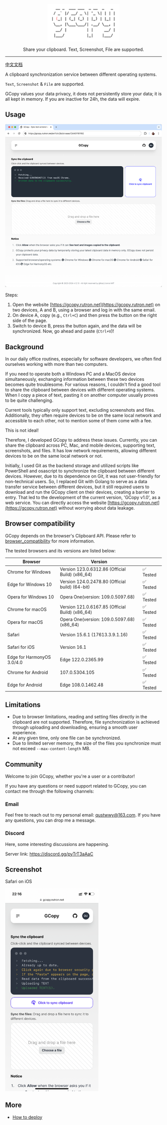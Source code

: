 <p align="center">
  <img alt="GCopy Logo" src="docs/gcopy.png" height="120" />
  <p align="center">Share your clipboard. Text, Screenshot, File are supported.</p>
</p>

---

[中文文档](docs/zh-CN/README.md)

A clipboard synchronization service between different operating systems.

`Text`, `Screenshot` & `File` are supported.

GCopy values your data privacy, it does not persistently store your data; it is all kept in memory. If you are inactive for 24h, the data will expire.

## Usage

![screanshot on chrome](docs/screenshot-chrome.png)

Steps:

1. Open the website [https://gcopy.rutron.net](https://gcopy.rutron.net) on two devices, A and B, using a browser and log in with the same email.
2. On device A, copy (e.g., `Ctrl+C`) and then press the button on the right side of the page.
3. Switch to device B, press the button again, and the data will be synchronized. Now, go ahead and paste (`Ctrl+V`)!

## Background

In our daily office routines, especially for software developers, we often find ourselves working with more than two computers.

If you need to operate both a Windows PC and a MacOS device simultaneously, exchanging information between these two devices becomes quite troublesome. For various reasons, I couldn't find a good tool to share the clipboard between devices with different operating systems. When I copy a piece of text, pasting it on another computer usually proves to be quite challenging.

Current tools typically only support text, excluding screenshots and files. Additionally, they often require devices to be on the same local network and accessible to each other, not to mention some of them come with a fee.

This is not ideal!

Therefore, I developed GCopy to address these issues. Currently, you can share the clipboard across PC, Mac, and mobile devices, supporting text, screenshots, and files. It has low network requirements, allowing different devices to be on the same local network or not.

Initially, I used Git as the backend storage and utilized scripts like PowerShell and osascript to synchronize the clipboard between different devices. However, due to its dependence on Git, it was not user-friendly for non-technical users. So, I replaced Git with Golang to serve as a data transfer service between different devices, but it still required users to download and run the GCopy client on their devices, creating a barrier to entry. That led to the development of the current version, 'GCopy v1.0', as a web service. You can directly access the website [https://gcopy.rutron.net](https://gcopy.rutron.net) without worrying about data leakage.

## Browser compatibility

GCopy depends on the browser's Clipboard API. Please refer to [browser_compatibility](https://developer.mozilla.org/en-US/docs/Web/API/Clipboard#browser_compatibility) for more information.

The tested browsers and its versions are listed below:

|Browser|Version||
|-|-|-|
|Chrome for Windows|Version 123.0.6312.86 (Official Build) (x86_64)|✅ Tested|
|Edge for Windows 10|Version 124.0.2478.80 (Official build) (64-bit)|✅ Tested|
|Opera for Windows 10|Opera One(version: 109.0.5097.68)|✅ Tested|
|Chrome for macOS|Version 121.0.6167.85 (Official Build) (x86_64)|✅ Tested|
|Opera for macOS|Opera One(version: 109.0.5097.68) (x86_64)|✅ Tested|
|Safari|Version 15.6.1 (17613.3.9.1.16)|✅ Tested|
|Safari for iOS|Version 16.1|✅ Tested|
|Edge for HarmonyOS 3.0/4.0|Edge 122.0.2365.99|✅ Tested|
|Chrome for Android|107.0.5304.105|✅ Tested|
|Edge for Android|Edge 108.0.1462.48|✅ Tested|

## Limitations

- Due to browser limitations, reading and setting files directly in the clipboard are not supported. Therefore, file synchronization is achieved through uploading and downloading, ensuring a smooth user experience.
- At any given time, only one file can be synchronized.
- Due to limited server memory, the size of the files you synchronize must not exceed `--max-content-length` MB.

## Community

Welcome to join GCopy, whether you're a user or a contributor!

If you have any questions or need support related to GCopy, you can contact me through the following channels:

### Email

Feel free to reach out to my personal email: qustwwy@163.com. If you have any questions, you can drop me a message.

### Discord

Here, some interesting discussions are happening.

Server link: https://discord.gg/pyTrT3aAaC

## Screenshot

Safari on iOS

<img width="300" alt="screenshot on ios safari" src="docs/screenshot-ios-safari.png">

## More

- [How to deploy](/docs/how-to-deploy.md)